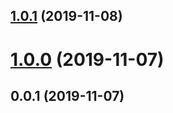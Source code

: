 <a name="1.0.1"></a>
## [1.0.1](https://github.com/tapioca24/videojs-remnant/compare/v1.0.0...v1.0.1) (2019-11-08)

<a name="1.0.0"></a>
# [1.0.0](https://github.com/tapioca24/videojs-remnant/compare/v0.0.1...v1.0.0) (2019-11-07)

<a name="0.0.1"></a>
## 0.0.1 (2019-11-07)

